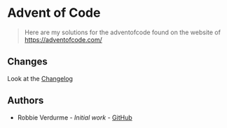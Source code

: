 # Advent of Code
> Here are my solutions for the adventofcode found on the website of https://adventofcode.com/

## Changes
Look at the [Changelog](https://github.com/RobbieVerdurme/adventofcode/blob/develop/CHANGELOG.md)

## Authors
- Robbie Verdurme - *Initial work* - [GitHub](https://github.com/RobbieVerdurme)
